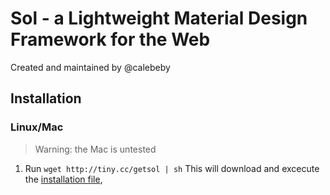 Sol - a Lightweight Material Design Framework for the Web
=========================================================

Created and maintained by @calebeby

Installation
------------

### Linux/Mac
> Warning: the Mac is untested

1. Run `wget http://tiny.cc/getsol | sh`
  This will download and excecute the [installation file](https://raw.githubusercontent.com/calebeby/sol/master/install.sh),
  
